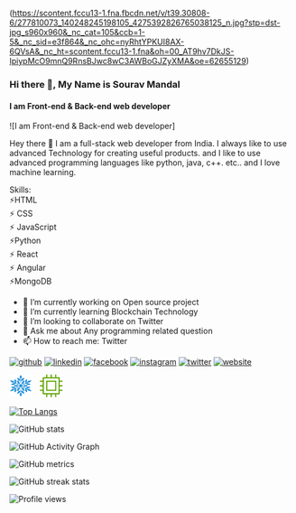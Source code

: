(https://scontent.fccu13-1.fna.fbcdn.net/v/t39.30808-6/277810073_140248245198105_4275392826765038125_n.jpg?stp=dst-jpg_s960x960&_nc_cat=105&ccb=1-5&_nc_sid=e3f864&_nc_ohc=nyRhtYPKUI8AX-6QVsA&_nc_ht=scontent.fccu13-1.fna&oh=00_AT9hv7DkJS-IpiypMcO9mnQ9RnsBJwc8wC3AWBoGJZyXMA&oe=62655129)
### Hi there 👋, My Name  is Sourav Mandal
#### I am Front-end & Back-end web developer
![I am Front-end & Back-end web developer]

Hey there 👋 I am a full-stack web developer from India. I always like to use advanced Technology for creating useful products. and I like to use advanced programming languages like python, java, c++. etc.. and I love machine learning.

Skills: <br>⚡HTML <br> ⚡ CSS <br> ⚡ JavaScript <br>⚡Python<br>⚡ React <br> ⚡ Angular<br> ⚡MongoDB

- 🔭 I’m currently working on Open source project 
- 🌱 I’m currently learning Blockchain Technology 
- 👯 I’m looking to collaborate on Twitter 
- 💬 Ask me about Any programming related question 
- 📫 How to reach me: Twitter 


[<img src='https://cdn.jsdelivr.net/npm/simple-icons@3.0.1/icons/github.svg' alt='github' height='40'>](https://github.com/souravcodeweb)  [<img src='https://cdn.jsdelivr.net/npm/simple-icons@3.0.1/icons/linkedin.svg' alt='linkedin' height='40'>](https://www.linkedin.com/in/https://www.linkedin.com/in/%E2%9A%A1sourav-mandal%E2%9A%A1-390361218//)  [<img src='https://cdn.jsdelivr.net/npm/simple-icons@3.0.1/icons/facebook.svg' alt='facebook' height='40'>](https://www.facebook.com/https://www.facebook.com/profile.php?id=100076387893367)  [<img src='https://cdn.jsdelivr.net/npm/simple-icons@3.0.1/icons/instagram.svg' alt='instagram' height='40'>](https://www.instagram.com/souravcode/)  [<img src='https://cdn.jsdelivr.net/npm/simple-icons@3.0.1/icons/twitter.svg' alt='twitter' height='40'>](https://twitter.com/sourav_code)  [<img src='https://cdn.jsdelivr.net/npm/simple-icons@3.0.1/icons/icloud.svg' alt='website' height='40'>](http://souravmandal.com/)  

<a href='https://archiveprogram.github.com/'><img src='https://raw.githubusercontent.com/acervenky/animated-github-badges/master/assets/acbadge.gif' width='40' height='40'></a> <a href='https://docs.github.com/en/developers'><img src='https://raw.githubusercontent.com/acervenky/animated-github-badges/master/assets/devbadge.gif' width='40' height='40'></a> 

[![Top Langs](https://github-readme-stats.vercel.app/api/top-langs/?username=souravcodeweb)](https://github.com/anuraghazra/github-readme-stats)

![GitHub stats](https://github-readme-stats.vercel.app/api?username=souravcodeweb&show_icons=true&count_private=true)  

![GitHub Activity Graph](https://activity-graph.herokuapp.com/graph?username=souravcodeweb)  

![GitHub metrics](https://metrics.lecoq.io/souravcodeweb)  

![GitHub streak stats](https://github-readme-streak-stats.herokuapp.com/?user=souravcodeweb)  

![Profile views](https://gpvc.arturio.dev/souravcodeweb)  
